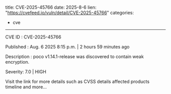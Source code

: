  
title: CVE-2025-45766
date: 2025-8-6
lien: "https://cvefeed.io/vuln/detail/CVE-2025-45766"
categories:
  - cve
---

CVE ID : CVE-2025-45766

Published :  Aug. 6
2025
8:15 p.m. | 2 hours
59 minutes ago

Description : poco v1.14.1-release was discovered to contain weak encryption.

Severity: 7.0 | HIGH

Visit the link for more details
such as CVSS details
affected products
timeline
and more...
